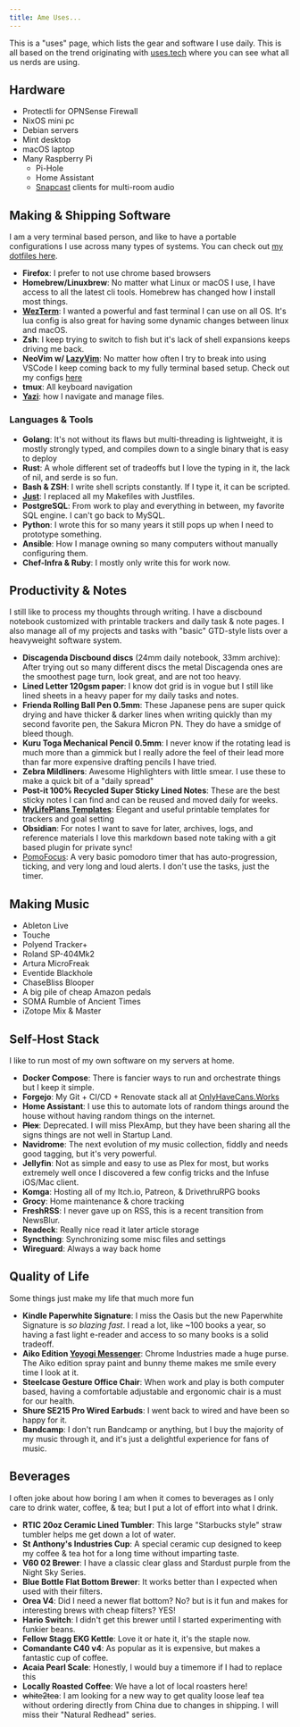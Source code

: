 ```yaml
---
title: Ame Uses...
---
```

This is a "uses" page, which lists the gear and software I use daily.
This is all based on the trend originating with [uses.tech](https://uses.tech/) where you can see what all us nerds are using.

## Hardware

- Protectli for OPNSense Firewall
- NixOS mini pc
- Debian servers
- Mint desktop
- macOS laptop
- Many Raspberry Pi
  - Pi-Hole
  - Home Assistant
  - [Snapcast](https://github.com/badaix/snapcast) clients for multi-room audio

## Making & Shipping Software

I am a very terminal based person, and like to have a portable configurations I use across many types of systems. You can check out [my dotfiles here](https://onlyhavecans.works/dots).

- **Firefox**: I prefer to not use chrome based browsers
- **Homebrew/Linuxbrew**: No matter what Linux or macOS I use, I have access to all the latest cli tools. Homebrew has changed how I install most things.
- [**WezTerm**](https://wezterm.org/index.html): I wanted a powerful and fast terminal I can use on all OS. It's lua config is also great for having some dynamic changes between linux and macOS.
- **Zsh**: I keep trying to switch to fish but it's lack of shell expansions keeps driving me back.
- **NeoVim w/ [LazyVim](https://www.lazyvim.org/)**: No matter how often I try to break into using VSCode I keep coming back to my fully terminal based setup. Check out my configs [here](https://onlyhavecans.works/dots/castle-neovim)
- **tmux**: All keyboard navigation
- **[Yazi](https://yazi-rs.github.io/)**: how I navigate and manage files.

### Languages & Tools

- **Golang**: It's not without its flaws but multi-threading is lightweight, it is mostly strongly typed, and compiles down to a single binary that is easy to deploy
- **Rust**: A whole different set of tradeoffs but I love the typing in it, the lack of nil, and serde is so fun.
- **Bash & ZSH**: I write shell scripts constantly. If I type it, it can be scripted.
- [**Just**](https://just.systems/): I replaced all my Makefiles with Justfiles.
- **PostgreSQL**: From work to play and everything in between, my favorite SQL engine. I can't go back to MySQL.
- **Python**: I wrote this for so many years it still pops up when I need to prototype something.
- **Ansible**: How I manage owning so many computers without manually configuring them.
- **Chef-Infra & Ruby**: I mostly only write this for work now.

## Productivity & Notes

I still like to process my thoughts through writing. I have a discbound notebook customized with printable trackers and daily task & note pages. I also manage all of my projects and tasks with "basic" GTD-style lists over a heavyweight software system.

- **Discagenda Discbound discs** (24mm daily notebook, 33mm archive): After trying out so many different discs the metal Discagenda ones are the smoothest page turn, look great, and are not too heavy.
- **Lined Letter 120gsm paper**: I know dot grid is in vogue but I still like lined sheets in a heavy paper for my daily tasks and notes.
- **Frienda Rolling Ball Pen 0.5mm**: These Japanese pens are super quick drying and have thicker & darker lines when writing quickly than my second favorite pen, the Sakura Micron PN. They do have a smidge of bleed though.
- **Kuru Toga Mechanical Pencil 0.5mm**: I never know if the rotating lead is much more than a gimmick but I really adore the feel of their lead more than far more expensive drafting pencils I have tried.
- **Zebra Mildliners**: Awesome Highlighters with little smear. I use these to make a quick bit of a "daily spread"
- **Post-it 100% Recycled Super Sticky Lined Notes**: These are the best sticky notes I can find and can be reused and moved daily for weeks.
- **[MyLifePlans Templates](https://www.etsy.com/shop/MyLifePlans)**: Elegant and useful printable templates for trackers and goal setting
- **Obsidian**: For notes I want to save for later, archives, logs, and reference materials I love this markdown based note taking with a git based plugin for private sync!
- [PomoFocus](https://pomofocus.io): A very basic pomodoro timer that has auto-progression, ticking, and very long and loud alerts. I don't use the tasks, just the timer.

## Making Music

- Ableton Live
- Touche
- Polyend Tracker+
- Roland SP-404Mk2
- Artura MicroFreak
- Eventide Blackhole
- ChaseBliss Blooper
- A big pile of cheap Amazon pedals
- SOMA Rumble of Ancient Times
- iZotope Mix & Master

## Self-Host Stack

I like to run most of my own software on my servers at home.

- **Docker Compose**: There is fancier ways to run and orchestrate things but I keep it simple.
- **Forgejo**: My Git + CI/CD + Renovate stack all at [OnlyHaveCans.Works](https://onlyhavecans.works)
- **Home Assistant**: I use this to automate lots of random things around the house without having random things on the internet.
- **~~Plex~~**: Deprecated. I will miss PlexAmp, but they have been sharing all the signs things are not well in Startup Land.
- **Navidrome**: The next evolution of my music collection, fiddly and needs good tagging, but it's very powerful.
- **Jellyfin**: Not as simple and easy to use as Plex for most, but works extremely well once I discovered a few config tricks and the Infuse iOS/Mac client.
- **Komga**: Hosting all of my Itch.io, Patreon, & DrivethruRPG books
- **Grocy**: Home maintenance & chore tracking
- **FreshRSS**: I never gave up on RSS, this is a recent transition from NewsBlur.
- **Readeck**: Really nice read it later article storage
- **Syncthing**: Synchronizing some misc files and settings
- **Wireguard**: Always a way back home

## Quality of Life

Some things just make my life that much more fun

- **Kindle Paperwhite Signature**: I miss the Oasis but the new Paperwhite Signature is _so blazing fast_. I read a lot, like ~100 books a year, so having a fast light e-reader and access to so many books is a solid tradeoff.
- **Aiko Edition [Yoyogi Messenger](https://chromeindustries.com/products/yoyogi-messenger)**: Chrome Industries made a huge purse. The Aiko edition spray paint and bunny theme makes me smile every time I look at it.
- **Steelcase Gesture Office Chair**: When work and play is both computer based, having a comfortable adjustable and ergonomic chair is a must for our health.
- **Shure SE215 Pro Wired Earbuds**: I went back to wired and have been so happy for it.
- **Bandcamp**: I don't run Bandcamp or anything, but I buy the majority of my music through it, and it's just a delightful experience for fans of music.

## Beverages

I often joke about how boring I am when it comes to beverages as I only care to drink water, coffee, & tea; but I put a lot of effort into what I drink.

- **RTIC 20oz Ceramic Lined Tumbler**: This large "Starbucks style" straw tumbler helps me get down a lot of water.
- **St Anthony's Industries Cup**: A special ceramic cup designed to keep my coffee & tea hot for a long time without imparting taste.
- **V60 02 Brewer**: I have a classic clear glass and Stardust purple from the Night Sky Series.
- **Blue Bottle Flat Bottom Brewer**: It works better than I expected when used with their filters.
- **Orea V4**: Did I need a newer flat bottom? No? but is it fun and makes for interesting brews with cheap filters? YES!
- **Hario Switch**: I didn't get this brewer until I started experimenting with funkier beans.
- **Fellow Stagg EKG Kettle**: Love it or hate it, it's the staple now.
- **Comandante C40 v4**: As popular as it is expensive, but makes a fantastic cup of coffee.
- **Acaia Pearl Scale**: Honestly, I would buy a timemore if I had to replace this
- **Locally Roasted Coffee**: We have a lot of local roasters here!
- ~~white2tea~~: I am looking for a new way to get quality loose leaf tea without ordering directly from China due to changes in shipping. I will miss their "Natural Redhead" series.

